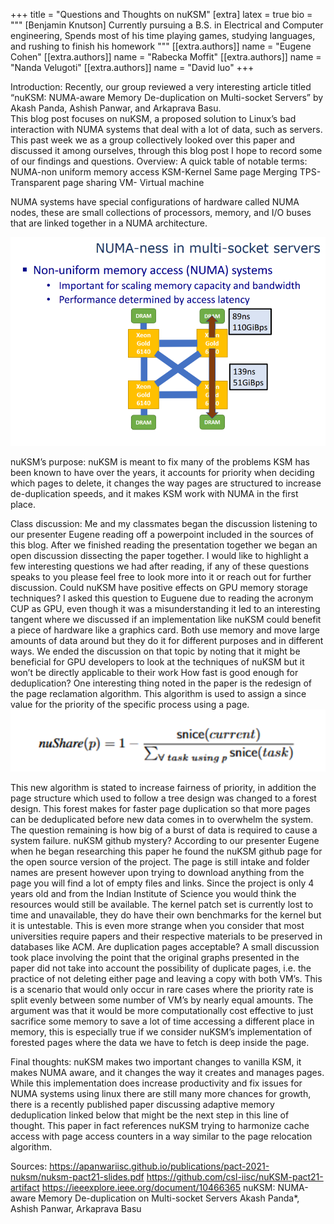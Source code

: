 +++
title = "Questions and Thoughts on nuKSM"
[extra]
latex = true
bio = """
  [Benjamin Knutson] Currently pursuing a B.S. in Electrical and Computer engineering, Spends most of his time playing games, studying languages, and rushing to finish his homework
"""
[[extra.authors]]
name = "Eugene Cohen"
[[extra.authors]]
name = "Rabecka Moffit"
[[extra.authors]]
name = "Nanda Velugoti"
[[extra.authors]]
name = "David luo"
+++


Introduction:
Recently, our group reviewed a very interesting article titled “nuKSM: NUMA-aware Memory De-duplication on Multi-socket Servers” by Akash Panda, Ashish Panwar, and Arkaprava Basu.  
This blog post focuses on nuKSM, a proposed solution to Linux’s bad interaction with NUMA systems that deal with a lot of data, such as servers. This past week we as a group collectively looked over this paper and discussed it among ourselves, through this blog post I hope to record some of our findings and questions.
Overview:
A quick table of notable terms:
NUMA-non uniform memory access
KSM-Kernel Same page Merging 
TPS-Transparent page sharing 
VM- Virtual machine

NUMA systems have special configurations of hardware called NUMA nodes, these are small collections of processors, memory, and I/O buses that are linked together in a NUMA architecture. 

![NUMA Diagram](/content/blog/2025-01-15-nuKSM/numa.PNG)


nuKSM’s purpose:
nuKSM is meant to fix many of the problems KSM has been known to have over the years, it accounts for priority when deciding which pages to delete, it changes the way pages are structured to increase de-duplication speeds, and it makes KSM work with NUMA in the first place.


Class discussion:
Me and my classmates began the discussion listening to our presenter Eugene reading off a powerpoint included in the sources of this blog. After we finished reading the presentation together we began an open discussion dissecting the paper together. I would like to highlight a few interesting questions we had after reading, if any of these questions speaks to you please feel free to look more into it or reach out for further discussion. 
Could nuKSM have positive effects on GPU memory storage techniques?
I asked this question to Euguene due to reading the acronym CUP as GPU, even though it was a misunderstanding it led to an interesting tangent where we discussed if an implementation like nuKSM could benefit a piece of hardware like a graphics card. Both use memory and move large amounts of data around but they do it for different purposes and in different ways. We ended the discussion on that topic by noting that it might be beneficial for GPU developers to look at the techniques of nuKSM but it won’t be directly applicable to their work
How fast is good enough for deduplication?
One interesting thing noted in the paper is the redesign of the page reclamation algorithm. This algorithm is used to assign a since value for the priority of the specific process using a page.
![nuShare Formula](/content/blog/2025-01-15-nuKSM/formula.PNG)

This new algorithm is stated to increase fairness of priority, in addition the page structure which used to follow a tree design was changed to a forest design. This forest makes for faster page duplication so that more pages can be deduplicated before new data comes in to overwhelm the system. The question remaining is how big of a burst of data is required to cause a system failure.
nuKSM github mystery?
According to our presenter Eugene when he began researching this paper he found the nuKSM github page for the open source version of the project. The page is still intake and folder names are present however upon trying to download anything from the page you will find a lot of empty files and links. Since the project is only 4 years old and from the Indian Institute of Science you would think the resources would still be available. The kernel patch set is currently lost to time and unavailable, they do have their own benchmarks for the kernel but it is untestable. This is even more strange when you consider that most universities require papers and their respective materials to be preserved in databases like ACM.
Are duplication pages acceptable?
A small discussion took place involving the point that the original graphs presented in the paper did not take into account the possibility of duplicate pages, i.e. the practice of not deleting either page and leaving a copy with both VM’s. This is a scenario that would only occur in rare cases where the priority rate is split evenly between some number of VM’s by nearly equal amounts. The argument was that it would be more computationally cost effective to just sacrifice some memory to save a lot of time accessing a different place in memory, this is especially true if we consider nuKSM’s implementation of forested pages where the data we have to fetch is deep inside the page. 

Final thoughts:
nuKSM makes two important changes to vanilla KSM, it makes NUMA aware, and it changes the way it creates and manages pages. While this implementation does increase productivity and fix issues for NUMA systems using linux there are still many more chances for growth, there is a recently published paper discussing adaptive memory deduplication linked below that might be the next step in this line of thought. This paper in fact references nuKSM trying to harmonize cache access with page access counters in a way similar to the page relocation algorithm. 




Sources:
https://apanwariisc.github.io/publications/pact-2021-nuksm/nuksm-pact21-slides.pdf
https://github.com/csl-iisc/nuKSM-pact21-artifact
https://ieeexplore.ieee.org/document/10466365
nuKSM: NUMA-aware Memory De-duplication on Multi-socket Servers
Akash Panda*, Ashish Panwar, Arkaprava Basu
